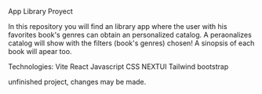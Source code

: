 App Library Proyect

In this repository you will find an library app where the user with his favorites book's genres can obtain an personalized catalog. A peraonalizes catalog will show with the filters (book's genres) chosen! A sinopsis of each book will apear too.

Technologies: Vite React Javascript CSS NEXTUI Tailwind bootstrap

unfinished project, changes may be made.
